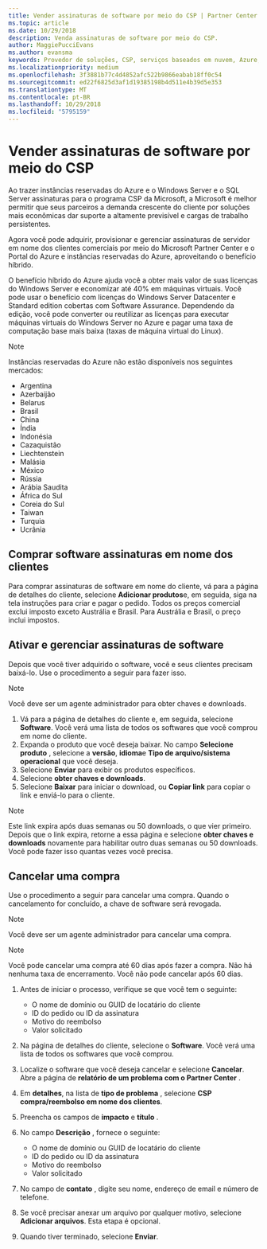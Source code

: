```yaml
---
title: Vender assinaturas de software por meio do CSP | Partner Center
ms.topic: article
ms.date: 10/29/2018
description: Venda assinaturas de software por meio do CSP.
author: MaggiePucciEvans
ms.author: evansma
keywords: Provedor de soluções, CSP, serviços baseados em nuvem, Azure, Azure RI, Windows Server, SQL Server, assinaturas de software de nuvem
ms.localizationpriority: medium
ms.openlocfilehash: 3f3881b77c4d4852afc522b9866eabab18ff0c54
ms.sourcegitcommit: ed22f6825d3af1d19385198b4d511e4b39d5e353
ms.translationtype: MT
ms.contentlocale: pt-BR
ms.lasthandoff: 10/29/2018
ms.locfileid: "5795159"
---
```

# <a name="sell-software-subscriptions-through-csp"></a>Vender assinaturas de software por meio do CSP

Ao trazer instâncias reservadas do Azure e o Windows Server e o SQL Server assinaturas para o programa CSP da Microsoft, a Microsoft é melhor permitir que seus parceiros a demanda crescente do cliente por soluções mais econômicas dar suporte a altamente previsível e cargas de trabalho persistentes. 

Agora você pode adquirir, provisionar e gerenciar assinaturas de servidor em nome dos clientes comerciais por meio do Microsoft Partner Center e o Portal do Azure e instâncias reservadas do Azure, aproveitando o benefício híbrido. 

O benefício híbrido do Azure ajuda você a obter mais valor de suas licenças do Windows Server e economizar até 40% em máquinas virtuais. Você pode usar o benefício com licenças do Windows Server Datacenter e Standard edition cobertas com Software Assurance. Dependendo da edição, você pode converter ou reutilizar as licenças para executar máquinas virtuais do Windows Server no Azure e pagar uma taxa de computação base mais baixa (taxas de máquina virtual do Linux).

> [!NOTE]  
> Instâncias reservadas do Azure não estão disponíveis nos seguintes mercados:  
> * Argentina
> * Azerbaijão
> * Belarus
> * Brasil
> * China
> * Índia
> * Indonésia
> * Cazaquistão
> * Liechtenstein
> * Malásia
> * México
> * Rússia
> * Arábia Saudita
> * África do Sul
> * Coreia do Sul
> * Taiwan
> * Turquia
> * Ucrânia

## <a name="buy-software-subscriptions-on-behalf-of-customers"></a>Comprar software assinaturas em nome dos clientes

Para comprar assinaturas de software em nome do cliente, vá para a página de detalhes do cliente, selecione **Adicionar produtos**e, em seguida, siga na tela instruções para criar e pagar o pedido. Todos os preços comercial exclui imposto exceto Austrália e Brasil. Para Austrália e Brasil, o preço inclui impostos.


## <a name="activate-and-manage-software-subscriptions"></a>Ativar e gerenciar assinaturas de software

Depois que você tiver adquirido o software, você e seus clientes precisam baixá-lo. Use o procedimento a seguir para fazer isso. 

>[!NOTE]
>Você deve ser um agente administrador para obter chaves e downloads. 

1. Vá para a página de detalhes do cliente e, em seguida, selecione **Software**. Você verá uma lista de todos os softwares que você comprou em nome do cliente. 
2.  Expanda o produto que você deseja baixar. No campo **Selecione produto** , selecione a **versão**, **idioma**e **Tipo de arquivo/sistema operacional** que você deseja. 
3.  Selecione **Enviar** para exibir os produtos específicos. 
4.  Selecione **obter chaves e downloads**. 
5.  Selecione **Baixar** para iniciar o download, ou **Copiar link** para copiar o link e enviá-lo para o cliente. 

>[!NOTE]
>Este link expira após duas semanas ou 50 downloads, o que vier primeiro. Depois que o link expira, retorne a essa página e selecione **obter chaves e downloads** novamente para habilitar outro duas semanas ou 50 downloads. Você pode fazer isso quantas vezes você precisa. 


## <a name="cancel-a-purchase"></a>Cancelar uma compra
Use o procedimento a seguir para cancelar uma compra. Quando o cancelamento for concluído, a chave de software será revogada. 

>[!NOTE]
>Você deve ser um agente administrador para cancelar uma compra. 

>[!NOTE]
>Você pode cancelar uma compra até 60 dias após fazer a compra. Não há nenhuma taxa de encerramento. Você não pode cancelar após 60 dias. 

1.  Antes de iniciar o processo, verifique se que você tem o seguinte: 
    -   O nome de domínio ou GUID de locatário do cliente
    -   ID do pedido ou ID da assinatura
    -   Motivo do reembolso
    -   Valor solicitado

2.  Na página de detalhes do cliente, selecione o **Software**. Você verá uma lista de todos os softwares que você comprou. 

3.  Localize o software que você deseja cancelar e selecione **Cancelar**. Abre a página de **relatório de um problema com o Partner Center** . 

4.  Em **detalhes**, na lista de **tipo de problema** , selecione **CSP compra/reembolso em nome dos clientes**.

5.  Preencha os campos de **impacto** e **título** . 

6.  No campo **Descrição** , fornece o seguinte: 
    -   O nome de domínio ou GUID de locatário do cliente
    -   ID do pedido ou ID da assinatura
    -   Motivo do reembolso
    -   Valor solicitado

7.  No campo de **contato** , digite seu nome, endereço de email e número de telefone. 

8.  Se você precisar anexar um arquivo por qualquer motivo, selecione **Adicionar arquivos**. Esta etapa é opcional. 

9.  Quando tiver terminado, selecione **Enviar**.
